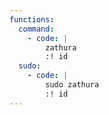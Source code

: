 ```yaml
---
functions:
  command:
    - code: |
        zathura
        :! id
  sudo:
    - code: |
        sudo zathura
        :! id
---
```

